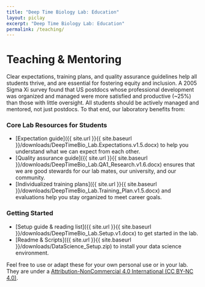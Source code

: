 ```yaml
---
title: "Deep Time Biology Lab: Education"
layout: piclay
excerpt: "Deep Time Biology Lab: Education"
permalink: /teaching/
---
```


# Teaching & Mentoring
Clear expectations, training plans, and quality assurance guidelines help all students thrive, and are essential for fostering equity and inclusion. A 2005 Sigma Xi survey found that US postdocs whose professional development was organized and managed were more satisfied and productive (~25%) than those with little oversight. All students should be actively managed and mentored, not just postdocs. To that end, our laboratory benefits from:

### Core Lab Resources for Students
- [Expectation guide]({{ site.url }}{{ site.baseurl }}/downloads/DeepTimeBio_Lab.Expectations.v1.5.docx) to help you understand what we can expect from each other.
- [Quality assurance guide]({{ site.url }}{{ site.baseurl }}/downloads/DeepTimeBio_Lab.QA1_Research.v1.6.docx) ensures that we are good stewards for our lab mates, our university, and our community.
- [Individualized training plans]({{ site.url }}{{ site.baseurl }}/downloads/DeepTimeBio_Lab.Training_Plan.v1.5.docx) and evaluations help you stay organized to meet career goals.

### Getting Started
- [Setup guide & reading list]({{ site.url }}{{ site.baseurl }}/downloads/DeepTimeBio_Lab.Setup.v1.docx) to get started in the lab.
- [Readme & Scripts]({{ site.url }}{{ site.baseurl }}/downloads/DataScience_Setup.zip) to install your data science environment.


Feel free to use or adapt these for your own personal use or in your lab. They are under a [Attribution-NonCommercial 4.0 International (CC BY-NC 4.0)](https://creativecommons.org/licenses/by-nc/4.0/).

